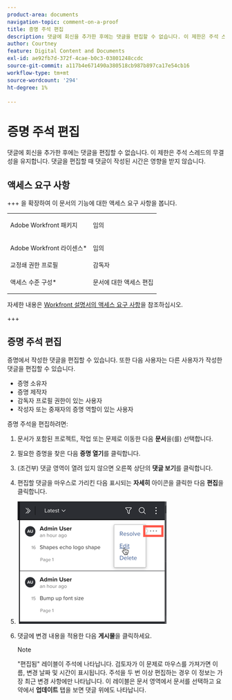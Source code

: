 ```yaml
---
product-area: documents
navigation-topic: comment-on-a-proof
title: 증명 주석 편집
description: 댓글에 회신을 추가한 후에는 댓글을 편집할 수 없습니다. 이 제한은 주석 스레드의 무결성을 유지합니다. 댓글을 편집할 때 댓글이 작성된 시간은 영향을 받지 않습니다.
author: Courtney
feature: Digital Content and Documents
exl-id: ae92fb7d-372f-4cae-b0c3-03801248ccdc
source-git-commit: a117b4e671490a380518cb987b897ca17e54cb16
workflow-type: tm+mt
source-wordcount: '294'
ht-degree: 1%

---
```


# 증명 주석 편집

댓글에 회신을 추가한 후에는 댓글을 편집할 수 없습니다. 이 제한은 주석 스레드의 무결성을 유지합니다. 댓글을 편집할 때 댓글이 작성된 시간은 영향을 받지 않습니다.

## 액세스 요구 사항

+++ 을 확장하여 이 문서의 기능에 대한 액세스 요구 사항을 봅니다.

<table style="table-layout:auto"> 
 <col> 
 <col> 
 <tbody> 
  <tr> 
   <td role="rowheader">Adobe Workfront 패키지</td> 
   <td> <p>임의</p> </td> 
  </tr> 
  <tr> 
   <td role="rowheader">Adobe Workfront 라이센스*</td> 
   <td> <p>임의</p> </td> 
  </tr> 
  <tr> 
   <td role="rowheader">교정쇄 권한 프로필 </td> 
   <td>감독자</td> 
  </tr> 
  <tr> 
   <td role="rowheader">액세스 수준 구성*</td> 
   <td> <p>문서에 대한 액세스 편집</p></td> 
  </tr> 
 </tbody> 
</table>

자세한 내용은 [Workfront 설명서의 액세스 요구 사항](/help/quicksilver/administration-and-setup/add-users/access-levels-and-object-permissions/access-level-requirements-in-documentation.md)을 참조하십시오.

+++

## 증명 주석 편집

증명에서 작성한 댓글을 편집할 수 있습니다. 또한 다음 사용자는 다른 사용자가 작성한 댓글을 편집할 수 있습니다.

* 증명 소유자
* 증명 제작자
* 감독자 프로필 권한이 있는 사용자
* 작성자 또는 중재자의 증명 역할이 있는 사용자

증명 주석을 편집하려면:

1. 문서가 포함된 프로젝트, 작업 또는 문제로 이동한 다음 **문서**&#x200B;을(를) 선택합니다.
1. 필요한 증명을 찾은 다음 **증명 열기**&#x200B;를 클릭합니다.

1. (조건부) 댓글 영역이 열려 있지 않으면 오른쪽 상단의 **댓글 보기**&#x200B;를 클릭합니다.
1. 편집할 댓글을 마우스로 가리킨 다음 표시되는 **자세히** 아이콘을 클릭한 다음 **편집**&#x200B;을 클릭합니다.

1. ![Edit_a_comment-More_icon.png](assets/edit-a-comment-more-icon.png)

1. 댓글에 변경 내용을 적용한 다음 **게시물**&#x200B;을 클릭하세요.

   >[!NOTE]
   >
   >&quot;편집됨&quot; 레이블이 주석에 나타납니다. 검토자가 이 문제로 마우스를 가져가면 이름, 변경 날짜 및 시간이 표시됩니다. 주석을 두 번 이상 편집하는 경우 이 정보는 가장 최근 변경 사항에만 나타납니다. 이 레이블은 문서 영역에서 문서를 선택하고 요약에서 **업데이트** 탭을 보면 댓글 위에도 나타납니다.

